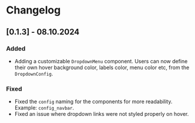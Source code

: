 # Changelog

## [0.1.3] - 08.10.2024
### Added
- Adding a customizable `DropdownMenu` component. Users can now define their own hover background color, labels color, menu color etc, from the `DropdownConfig`.

### Fixed
- Fixed the `config` naming for the components for more readability. Example: `config_navbar`.
- Fixed an issue where dropdown links were not styled properly on hover.
